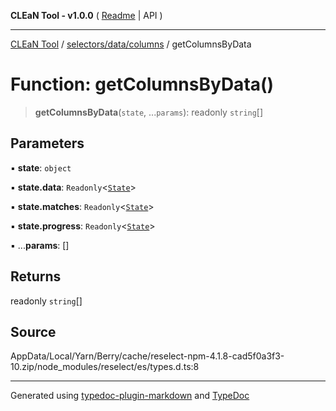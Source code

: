 **CLEaN Tool - v1.0.0** ( [Readme](../../../../README.md) \| API )

***

[CLEaN Tool](../../../../modules.md) / [selectors/data/columns](../README.md) / getColumnsByData

# Function: getColumnsByData()

> **getColumnsByData**(`state`, ...`params`): readonly `string`[]

## Parameters

▪ **state**: `object`

▪ **state.data**: `Readonly`\<[`State`](../../../../reducers/data/interfaces/State.md)\>

▪ **state.matches**: `Readonly`\<[`State`](../../../progress/private/interfaces/State.md)\>

▪ **state.progress**: `Readonly`\<[`State`](../../../progress/private/interfaces/State.md)\>

▪ ...**params**: []

## Returns

readonly `string`[]

## Source

AppData/Local/Yarn/Berry/cache/reselect-npm-4.1.8-cad5f0a3f3-10.zip/node\_modules/reselect/es/types.d.ts:8

***

Generated using [typedoc-plugin-markdown](https://www.npmjs.com/package/typedoc-plugin-markdown) and [TypeDoc](https://typedoc.org/)
